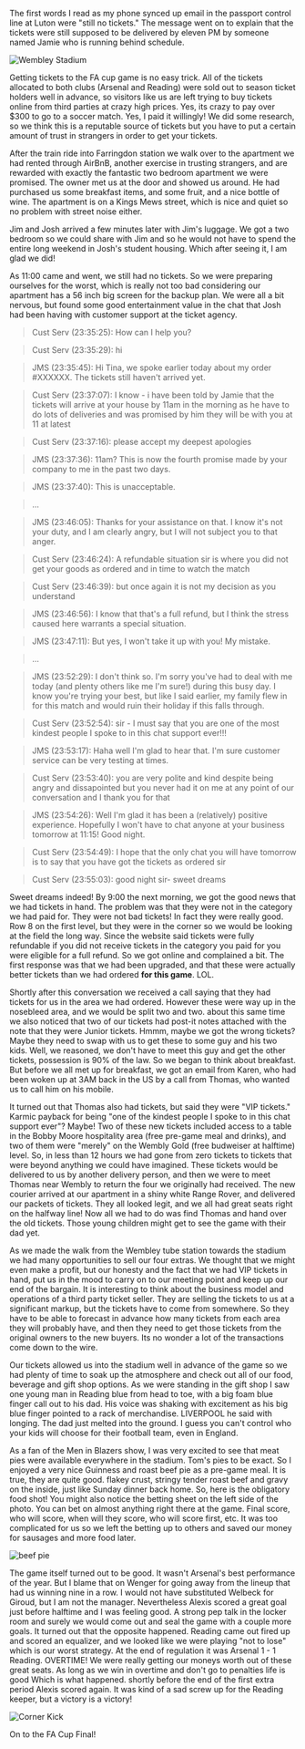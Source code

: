 <!--
.. title: FA Cup Semifinal
.. slug: fa-cup-emifinal
.. date:  2015-04-20
.. tags:  Travel, Soccer, London
.. link: 
.. description:  A long weekend in London to see friends and attend the FA Cup Semifinal.  Come on Arsenal!
.. type:  text
-->

The first words I read as my phone synced up email in the passport control line at Luton were "still no tickets."  The message went on to explain that the tickets were still supposed to be delivered by eleven PM  by someone named Jamie who is running behind schedule.  

![Wembley Stadium](/images/London/wembley.jpg)

Getting tickets to the FA cup game is no easy trick.  All of the tickets allocated to both clubs (Arsenal and Reading) were sold out to season ticket holders well in advance, so visitors like us are left trying to buy tickets online from third parties at crazy high prices.  Yes, its crazy to pay over $300 to go to a soccer match.  Yes, I paid it willingly!  We  did some research, so we think this is a reputable source of tickets but you have to put a certain amount of trust in strangers in order to get your tickets.

After the train ride into Farringdon station we walk over to the apartment we had rented through AirBnB, another exercise in trusting strangers, and are rewarded with exactly the fantastic two bedroom apartment we were promised.  The owner met us at the door and showed us around.  He had purchased us some breakfast items, and some fruit, and a nice bottle of wine.  The apartment is on a Kings Mews street, which is nice and quiet so no problem with street noise either.  

Jim and Josh arrived a few minutes later with Jim's luggage.  We got a two bedroom so we could share with Jim and so he would not have to spend the entire long weekend in Josh's student housing.  Which after seeing it, I am glad we did!

As 11:00 came and went, we still had no tickets.  So we were preparing ourselves for the worst, which is really not too bad considering our apartment has a 56 inch big screen for the backup plan.  We were all a bit nervous, but found some good entertainment value in the chat that Josh had been having with customer support at the ticket agency.

> Cust Serv (23:35:25): How can I help you?

>Cust Serv (23:35:29): hi

>JMS (23:35:45): Hi Tina, we spoke earlier today about my order #XXXXXX. The tickets still haven't arrived yet.

>Cust Serv (23:37:07): I know - i have been told by Jamie that the tickets will arrive at your house by 11am in the morning as he have to do lots of deliveries and was promised by him they will be with you at 11 at latest

>Cust Serv (23:37:16): please accept my deepest apologies

>JMS (23:37:36): 11am? This is now the fourth promise made by your company to me in the past two days.

>JMS (23:37:40): This is unacceptable.

>...

>JMS (23:46:05): Thanks for your assistance on that. I know it's not your duty, and I am clearly angry, but I will not subject you to that anger.

>Cust Serv (23:46:24): A refundable situation sir is where you did not get your goods as ordered and in time to watch the match

>Cust Serv (23:46:39): but once again it is not my decision as you understand

>JMS (23:46:56): I know that that's a full refund, but I think the stress caused here warrants a special situation.

>JMS (23:47:11): But yes, I won't take it up with you! My mistake.

> ...

>JMS (23:52:29): I don't think so. I'm sorry you've had to deal with me today (and plenty others like me I'm sure!) during this busy day. I know you're trying your best, but like I said earlier, my family flew in for this match and would ruin their holiday if this falls through.

>Cust Serv (23:52:54): sir - I must say that you are one of the most kindest people I spoke to in this chat support ever!!!

>JMS (23:53:17): Haha well I'm glad to hear that. I'm sure customer service can be very testing at times.

>Cust Serv (23:53:40): you are very polite and kind despite being angry and dissapointed but you never had it on me at any point of our conversation and I thank you for that

>JMS (23:54:26): Well I'm glad it has been a (relatively) positive experience. Hopefully I won't have to chat anyone at your business tomorrow at 11:15! Good night.

>Cust Serv (23:54:49): I hope that the only chat you will have tomorrow is to say that you have got the tickets as ordered sir

>Cust Serv (23:55:03): good night sir- sweet dreams


Sweet dreams indeed!  By 9:00 the next morning, we got the good news that we had tickets in hand.  The problem was that  they were not in the category we had paid for.  They were not bad tickets!  In fact they were really good.  Row 8 on the first level, but they were in the corner so we would be looking at the field the long way.  Since the website said tickets were fully refundable if you did not receive tickets in the category you paid for you were eligible for a full refund.  So we got online and complained a bit.  The first response was that we had been upgraded, and that these were actually better tickets than we had ordered **for this game**.   LOL.

Shortly after this conversation we received a call saying that they had tickets for us in the area we had ordered.  However these were way up in the nosebleed area, and we would be split two and two.  about this same time we also noticed that two of our tickets had post-it notes attached with the note that they were Junior tickets.   Hmmm, maybe we got the wrong tickets?  Maybe they need to swap with us to get these to some guy and his two kids.   Well, we reasoned, we don't have to meet this guy and get the other tickets, possession is 90% of the law.  So we began to think about breakfast.  But before we all met up for breakfast,  we got an email from Karen, who had been woken up at 3AM back in the US by a call from Thomas, who wanted us to call him on his mobile.

It turned out that Thomas also had tickets, but said they  were "VIP tickets."  Karmic payback for being "one of the kindest people I spoke to in this chat support ever"?    Maybe!  Two of these new tickets included access to a table in the Bobby Moore hospitality area (free pre-game meal and drinks), and two of them were "merely" on the Wembly Gold (free budweiser at halftime) level.   So, in less than 12 hours we had gone from zero tickets to tickets that were beyond anything we could have imagined.  These tickets would be delivered to us by another delivery person, and then we were to meet Thomas near Wembly to return the four we originally had received.  The new courier arrived at our apartment in a shiny white Range Rover, and delivered our packets of tickets.  They all looked legit, and we all had great seats right on the halfway line!   Now all we had to do was find Thomas and hand over the old tickets.  Those young children might get to see the game with their dad yet.

As we made the walk from the Wembley tube station towards the stadium we had many opportunities to sell our four extras.  We thought that we might even make a profit, but our honesty and the fact that we had VIP tickets in hand, put us in the mood to  carry on to our meeting point and keep up our end of the bargain.  It is interesting to think about the business model and operations of a third party ticket seller.  They are selling the tickets to us at a significant markup, but the tickets have to come from somewhere.  So they have to be able to forecast in advance how many tickets from each area they will probably have, and then they need to get those tickets from the original owners to the new buyers.  Its no wonder a lot of the transactions come down to the wire.

Our tickets allowed us into the stadium well in advance of the game so we had plenty of time to soak up the atmosphere and check out all of our food, beverage and gift shop options.  As we were standing in the gift shop I saw one young man in Reading blue from head to toe, with a big foam blue finger call out to his dad.  His voice was shaking with excitement as his big blue finger pointed to a rack of merchandise.  LIVERPOOL he said with longing.  The dad just melted into the ground.  I guess you can't control who your kids will choose for their football team, even in England.

As a fan of the Men in Blazers show, I was very excited to see that meat pies were available everywhere in the stadium.  Tom's pies to be exact.  So I enjoyed a very nice Guinness and roast beef pie as a pre-game meal.  It is true, they are quite good.  flakey crust, stringy tender roast beef and gravy on the inside, just like Sunday dinner back home.  So, here is the obligatory food shot!  You might also notice the betting sheet on the left side of the photo.  You can bet on almost anything right there at the game.  Final score, who will score, when will they score, who will score first, etc.  It was too complicated for us so we left the betting up to others and saved our money for sausages and more food later.

![beef pie](/images/London/meatpie.jpg)

The game itself turned out to be good.  It wasn't Arsenal's best performance of the year.  But I blame that on Wenger for going away from the lineup that had us winning nine in a row.  I would not have substituted Welbeck for Giroud, but I am not the manager.   Nevertheless Alexis scored a great goal just before halftime and I was feeling good.  A strong pep talk in the locker room and surely we would come out and seal the game with a couple more goals.  It turned out that the opposite happened.  Reading came out fired up and scored an equalizer, and we looked like we were playing "not to lose"  which is our worst strategy.   At the end of regulation it was Arsenal 1 - 1 Reading.   OVERTIME!  We were really getting our moneys worth out of these great seats.  As long as we win in overtime and don't go to penalties life is good  Which is what happened.  shortly before the end of the first extra period Alexis scored again.  It was kind of a sad screw up for the Reading keeper, but a victory is a victory!

![Corner Kick](/images/London/header.jpg)

On to the FA Cup Final!







